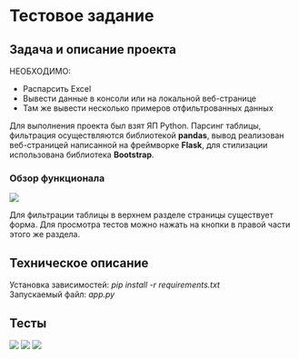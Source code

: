 <h1>Тестовое задание</h1>
<h2>Задача и описание проекта</h2>
<p>НЕОБХОДИМО:</p>
<ul>
    <li>Распарсить Excel</li>
    <li>Вывести данные в консоли или на локальной веб-странице</li>
    <li>Там же вывести несколько примеров отфильтрованных данных</li>
</ul>
<p>
    Для выполнения проекта был взят ЯП Python. 
    Парсинг таблицы, фильтрация осуществляются библиотекой <b>pandas</b>,
    вывод реализован веб-страницей написанной на фреймворке <b>Flask</b>,
    для стилизации использована библиотека <b>Bootstrap</b>.
</p>
<h3>Обзор функционала</h3>
<img src="https://sun9-79.userapi.com/impg/SIUwrXLqtHy9SGfxbQY960rDxCMIaOm9IlsGiQ/RGL-j81Q_fM.jpg?size=1836x904&quality=96&sign=36bd18b14054436ec90ab1326ad6ab66&type=album">
<p>
    Для фильтрации таблицы в верхнем разделе страницы существует форма. 
    Для просмотра тестов можно нажать на кнопки в правой части этого же раздела.
</p>
<h2>Техническое описание</h2>
<p>
    Установка зависимостей: <i>pip install -r requirements.txt</i><br>
    Запускаемый файл: <i>app.py</i>
</p>
<h2>Тесты</h2>
<img src="https://sun9-5.userapi.com/impg/4aIMfrVWDkajbdvnkwdcr8Yj8WGEEp0CulwyKg/cLUfLt9W7Xk.jpg?size=1834x900&quality=96&sign=a116f46e031f5afe3b9f76ba0286b6c7&type=album">
<img src="https://sun9-55.userapi.com/impg/DQ62qrR8fgZuKzeq9LvMOGtBeuYL1xV11BaEsA/xkCjGlhhYGQ.jpg?size=1834x902&quality=96&sign=3f143e326a2e6ac18e98aff160684083&type=album">
<img src="https://sun9-44.userapi.com/impg/dNzuKA5e-i7ATCfHaXyF1w9yoCMeGl2XGfB0Ng/iZgpihpS-x4.jpg?size=1834x897&quality=96&sign=0db32b98dd35dfd852b1364c8dc212da&type=album">
